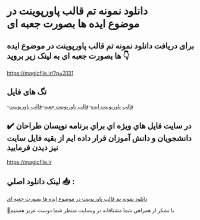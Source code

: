 # دانلود نمونه تم قالب پاورپوینت در موضوع ایده ها بصورت جعبه ای

## برای دریافت دانلود نمونه تم قالب پاورپوینت در موضوع ایده ها بصورت جعبه ای به لینک زیر بروید 👇

https://magicfile.ir/?p=3131

## تگ های فایل

-[قالب پاورپوینت ایده](https://magicfile.ir/product/%d9%82%d8%a7%d9%84%d8%a8-%d9%be%d8%a7%d9%88%d8%b1%d9%be%d9%88%db%8c%d9%86%d8%aa-%d8%af%d8%b1-%d9%85%d9%88%d8%b6%d9%88%d8%b9%d8%a7%db%8c%d8%af%d9%87-%d9%87%d8%a7-%d8%a8%d8%b5%d9%88%d8%b1%d8%aa-%d8%ac%d8%b9%d8%a8%d9%87-%d8%a7%db%8c/)-[قالب پاورپوینت جعبه](https://magicfile.ir/product/%d9%82%d8%a7%d9%84%d8%a8-%d9%be%d8%a7%d9%88%d8%b1%d9%be%d9%88%db%8c%d9%86%d8%aa-%d8%af%d8%b1-%d9%85%d9%88%d8%b6%d9%88%d8%b9%d8%a7%db%8c%d8%af%d9%87-%d9%87%d8%a7-%d8%a8%d8%b5%d9%88%d8%b1%d8%aa-%d8%ac%d8%b9%d8%a8%d9%87-%d8%a7%db%8c/)-[قالب پاورپوینت](https://magicfile.ir/product/%d9%82%d8%a7%d9%84%d8%a8-%d9%be%d8%a7%d9%88%d8%b1%d9%be%d9%88%db%8c%d9%86%d8%aa-%d8%af%d8%b1-%d9%85%d9%88%d8%b6%d9%88%d8%b9%d8%a7%db%8c%d8%af%d9%87-%d9%87%d8%a7-%d8%a8%d8%b5%d9%88%d8%b1%d8%aa-%d8%ac%d8%b9%d8%a8%d9%87-%d8%a7%db%8c/)

## ✔️ در سايت فايل هاي ويژه اي براي برنامه نويسان طراحان دانشجويان و دانش آموزان قرار داده ايم از بقيه فايل سايت نيز ديدن فرماييد

https://magicfile.ir


## لينک دانلود اصلي 📥 :

[دانلود نمونه تم قالب پاورپوینت در موضوع ایده ها بصورت جعبه ای](https://magicfile.ir/product/%d9%82%d8%a7%d9%84%d8%a8-%d9%be%d8%a7%d9%88%d8%b1%d9%be%d9%88%db%8c%d9%86%d8%aa-%d8%af%d8%b1-%d9%85%d9%88%d8%b6%d9%88%d8%b9%d8%a7%db%8c%d8%af%d9%87-%d9%87%d8%a7-%d8%a8%d8%b5%d9%88%d8%b1%d8%aa-%d8%ac%d8%b9%d8%a8%d9%87-%d8%a7%db%8c/) 


🙏با تشکر از همراهي شما مشتاقانه در وبسایت منتظر شما دوست عزیز هستیم

